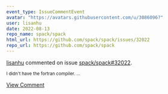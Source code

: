 ```yaml
---
event_type: IssueCommentEvent
avatar: "https://avatars.githubusercontent.com/u/3086096?"
user: lisanhu
date: 2022-08-13
repo_name: spack/spack
html_url: https://github.com/spack/spack/issues/32022
repo_url: https://github.com/spack/spack
---
```


<a href='https://github.com/lisanhu' target='_blank'>lisanhu</a> commented on issue <a href='https://github.com/spack/spack/issues/32022' target='_blank'>spack/spack#32022</a>.

<small>I didn't have the fortran compiler....</small>

<a href='https://github.com/spack/spack/issues/32022' target='_blank'>View Comment</a>